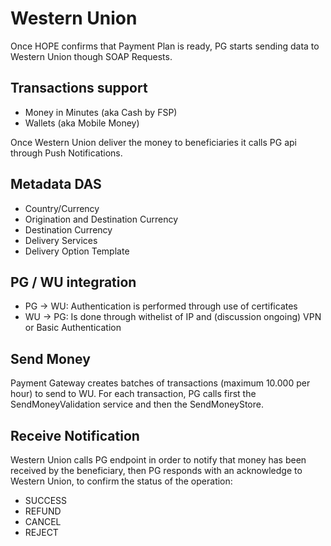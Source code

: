 # Western Union

Once HOPE confirms that Payment Plan is ready, PG starts sending data to Western Union though SOAP Requests.

## Transactions support

- Money in Minutes (aka Cash by FSP)
- Wallets (aka Mobile Money)

Once Western Union deliver the money to beneficiaries it calls PG api through Push Notifications. 


## Metadata DAS

- Country/Currency
- Origination and Destination Currency
- Destination Currency
- Delivery Services
- Delivery Option Template

## PG / WU integration

- PG -> WU: Authentication is performed through use of certificates
- WU -> PG: Is done through withelist of IP and (discussion ongoing) VPN or Basic Authentication


## Send Money

Payment Gateway creates batches of transactions (maximum 10.000 per hour) to send to WU.
For each transaction, PG calls first the SendMoneyValidation service and then the SendMoneyStore.

## Receive Notification

Western Union calls PG endpoint in order to notify that money has been received by the beneficiary, then PG responds with an acknowledge to Western Union, to confirm the status of the operation:

- SUCCESS
- REFUND
- CANCEL
- REJECT
